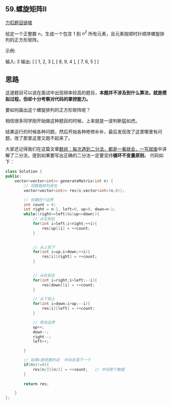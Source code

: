 ## 59.螺旋矩阵II

[力扣题目链接](https://leetcode-cn.com/problems/spiral-matrix-ii/)

给定一个正整数 n，生成一个包含 1 到 $n^2$ 所有元素，且元素按顺时针顺序螺旋排列的正方形矩阵。

示例:

输入: 3
输出:
[
 [ 1, 2, 3 ],
 [ 8, 9, 4 ],
 [ 7, 6, 5 ]
]

## 思路

这道题目可以说在面试中出现频率较高的题目，**本题并不涉及到什么算法，就是模拟过程，但却十分考察对代码的掌控能力。**

要如何画出这个螺旋排列的正方形矩阵呢？

相信很多同学刚开始做这种题目的时候，上来就是一波判断猛如虎。

结果运行的时候各种问题，然后开始各种修修补补，最后发现改了这里哪里有问题，改了那里这里又跑不起来了。

大家还记得我们在这篇文章[数组：每次遇到二分法，都是一看就会，一写就废](https://programmercarl.com/0704.二分查找.html)中讲解了二分法，提到如果要写出正确的二分法一定要坚持**循环不变量原则**。
代码如下：
```CPP
class Solution {
public:
    vector<vector<int>> generateMatrix(int n) {
        // 将数据排列进去
        vector<vector<int>> res(n,vector<int>(n,0));

        // 创建四个边界
        int count = 0;
        int right = n-1, left=0, up=0, down=n-1;
        while((right>=left)&&(up<=down)){
            // 从左到右
            for(int i=left;i<right;++i){
                res[up][i] = ++count;
            }
            

            // 从上到下
            for(int i=up;i<down;++i){
                res[i][right] = ++count;
            }
           

            // 从右到左
            for(int i=right;i>left;--i){
                res[down][i] = ++count;
            }

            // 从下到上
            for(int i=down;i>up;--i){
                res[i][left] = ++count;
            }

            // 修改边界
            up++;
            down--;
            right--;
            left++;

        }

        // 如果n是奇数的话  中间会落下一个
        if(n%2!=0){
            res[n/2][n/2] = ++count;   // 中间那个数据
        }
        
        return res;

    }
};
```

